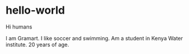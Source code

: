 # hello-world

Hi humans

I am Gramart. I like soccer and swimming.
Am a student in Kenya Water institute. 20 years of age.

